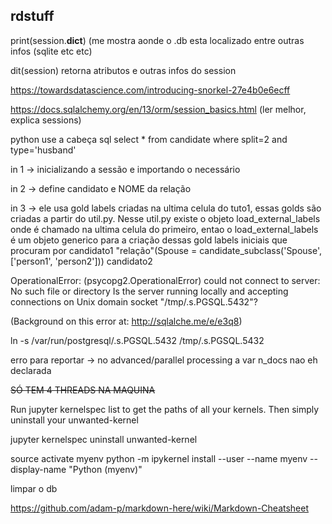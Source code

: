 ## rdstuff

print(session.__dict__) (me mostra aonde o .db esta localizado entre outras infos (sqlite etc etc)

dit(session) retorna atributos e outras infos do session

https://towardsdatascience.com/introducing-snorkel-27e4b0e6ecff

https://docs.sqlalchemy.org/en/13/orm/session_basics.html (ler melhor, explica sessions)


python use a cabeça 
sql select * from candidate where split=2 and type='husband'

in 1 -> inicializando a sessão e importando o necessário

in 2 -> define candidato e NOME da relação

in 3 -> ele usa gold labels criadas na ultima celula do tuto1, essas golds são criadas a partir do util.py. Nesse util.py existe o objeto load_external_labels onde é chamado na ultima celula do primeiro, entao o load_external_labels é um objeto generico para a criação dessas gold labels iniciais que procuram por candidato1 "relação"(Spouse = candidate_subclass('Spouse', ['person1', 'person2'])) candidato2


OperationalError: (psycopg2.OperationalError) could not connect to server: No such file or directory
	Is the server running locally and accepting
	connections on Unix domain socket "/tmp/.s.PGSQL.5432"?

(Background on this error at: http://sqlalche.me/e/e3q8)

ln -s /var/run/postgresql/.s.PGSQL.5432 /tmp/.s.PGSQL.5432

erro para reportar -> no advanced/parallel processing a var n_docs nao eh declarada



~~SÓ TEM 4 THREADS NA MAQUINA~~



Run jupyter kernelspec list to get the paths of all your kernels.
Then simply uninstall your unwanted-kernel

jupyter kernelspec uninstall unwanted-kernel


source activate myenv
python -m ipykernel install --user --name myenv --display-name "Python (myenv)"


limpar o db

https://github.com/adam-p/markdown-here/wiki/Markdown-Cheatsheet
